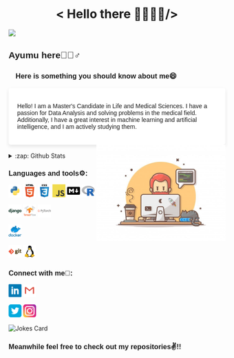 <h1 align="center">< Hello there 👨🏻‍💻👋/></h1>
<img src="https://komarev.com/ghpvc/?username=AyumuAkagi&color=brightgreen&label=Visits"/>

## <p style="font-family: 'Meiryo', sans-serif">**Ayumu here🙋🏻‍♂️**</p>
### <p style="font-family: 'Meiryo', sans-serif">　**Here is something you should know about me😄**</p> 
<div style="background-color: white; padding: 20px; box-shadow: 0 4px 8px rgba(0, 0, 0, 0.1); border-radius: 5px;">
    <p style="font-family: 'Meiryo', sans-serif">Hello! I am a Master's Candidate in Life and Medical Sciences.  
    I have a passion for Data Analysis and solving problems in the medical field.<br>
    Additionally, I have a great interest in machine learning and artificial intelligence, and I am actively studying them.</p>
</div>


<img align="right" src="https://github.com/vvHacker007/vvHacker007/blob/master/image.jpg" alt="computer" width="300"/>
<br/>

<details>
  <summary>:zap: Github Stats</summary>
  <br/>
  <p>
    <img height="160" width="400" src="https://github-readme-stats.vercel.app/api?username=AyumuAkagi&show_icons=true&theme=tokyonight">
    <img height="160" width="400" src="https://github-readme-streak-stats.herokuapp.com/?user=AyumuAkagi&show_icons=true&theme=tokyonight"/>
    <img height="160" width="400" src='https://github-readme-stats.vercel.app/api/top-langs/?username=AyumuAkagi&show_icons=true&theme=tokyonight&layout=compact'/>
    <img height="320" width="800" src="https://activity-graph.herokuapp.com/graph?username=AyumuAkagi&theme=react-dark"/>
  <p>
</details>

### <p style="font-family: 'Meiryo', sans-serif">**Languages and tools⚙:**</p>  

<!-- Languages -->
<code><img height="30" src="https://raw.githubusercontent.com/github/explore/80688e429a7d4ef2fca1e82350fe8e3517d3494d/topics/python/python.png"></code>
<code><img height="30" src="https://raw.githubusercontent.com/github/explore/80688e429a7d4ef2fca1e82350fe8e3517d3494d/topics/html/html.png"></code>
<code><img height="30" src="https://raw.githubusercontent.com/github/explore/80688e429a7d4ef2fca1e82350fe8e3517d3494d/topics/css/css.png"></code>
<code><img height="30" src="https://raw.githubusercontent.com/github/explore/80688e429a7d4ef2fca1e82350fe8e3517d3494d/topics/javascript/javascript.png"></code> 
<code><img height="30" src="https://raw.githubusercontent.com/github/explore/80688e429a7d4ef2fca1e82350fe8e3517d3494d/topics/markdown/markdown.png"></code>
<code><img height="30" src="https://raw.githubusercontent.com/github/explore/80688e429a7d4ef2fca1e82350fe8e3517d3494d/topics/r/r.png"></code>
 <!-- Frameworks -->
<code><img height="30" src="https://raw.githubusercontent.com/github/explore/80688e429a7d4ef2fca1e82350fe8e3517d3494d/topics/django/django.png"></code>
<code><img height="30" src="https://raw.githubusercontent.com/github/explore/80688e429a7d4ef2fca1e82350fe8e3517d3494d/topics/tensorflow/tensorflow.png"></code>
<code><img height="30" src="https://raw.githubusercontent.com/github/explore/80688e429a7d4ef2fca1e82350fe8e3517d3494d/topics/pytorch/pytorch.png"></code>

 <!-- Cloud -->
<code><img height="30" src="https://raw.githubusercontent.com/github/explore/80688e429a7d4ef2fca1e82350fe8e3517d3494d/topics/docker/docker.png"></code>
<!-- CLI -->
<code><img height="30" src="https://raw.githubusercontent.com/github/explore/80688e429a7d4ef2fca1e82350fe8e3517d3494d/topics/git/git.png"></code>
<code><img height="30" src="https://raw.githubusercontent.com/github/explore/80688e429a7d4ef2fca1e82350fe8e3517d3494d/topics/linux/linux.png"></code> 

### <p style="font-family: 'Meiryo', sans-serif">**Connect with me🚀:**</p> 
<p>
  <a href="https://www.linkedin.com/in/ayumu-akagi/"><img src="https://github.com/AyumuAkagi/AyumuAkagi/blob/master/Linkedin.png" height="30px" width="30px" alt="LinkedIn"></a>
  <a href="mailto:ayumuakagi.job@gmail.com?subject = Hello from your GitHub README&body = Message"><img src="https://github.com/AyumuAkagi/AyumuAkagi/blob/master/Gmail.png" height="30px" width="30px" alt="Gmail" ></a>
 
  <a href="https://twitter.com/ayumu_akagi"><img src="https://github.com/AyumuAkagi/AyumuAkagi/blob/master/Twitter.png" height="30px" width="30px" alt="Twitter"></a>
  <a href="https://www.instagram.com/a___m__713/"><img src="https://github.com/AyumuAkagi/AyumuAkagi/blob/master/Instagram.png" height="30px" width="30px" alt="Instagram"></a>
</p>

![Jokes Card](https://readme-jokes.vercel.app/api)

### <p style="font-family: 'Meiryo', sans-serif">Meanwhile feel free to check out my repositories✌!!</p> 
